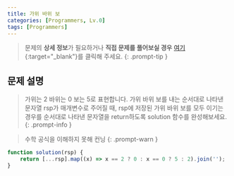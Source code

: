 ```yaml
---
title: 가위 바위 보
categories: [Programmers, Lv.0]
tags: [Programmers]
---
```


> 문제의 **상세 정보**가 필요하거나 **직접 문제를 풀어보실 경우** [여기](https://school.programmers.co.kr/learn/courses/30/lessons/120839){:target="_blank"}를 클릭해 주세요.
{: .prompt-tip }

## 문제 설명

> 가위는 2 바위는 0 보는 5로 표현합니다. 가위 바위 보를 내는 순서대로 나타낸 문자열 rsp가 매개변수로 주어질 때, rsp에 저장된 가위 바위 보를 모두 이기는 경우를 순서대로 나타낸 문자열을 return하도록 solution 함수를 완성해보세요.
{: .prompt-info }

> 수학 공식을 이해하지 못해 컨닝
{: .prompt-warn }

```js
function solution(rsp) {
    return [...rsp].map((x) => x == 2 ? 0 : x == 0 ? 5 : 2).join('');
}
```